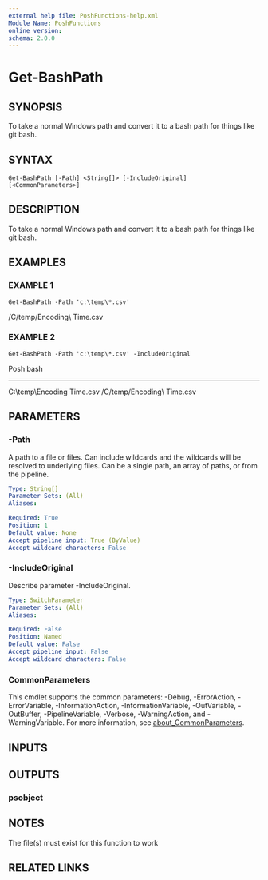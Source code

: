 ```yaml
---
external help file: PoshFunctions-help.xml
Module Name: PoshFunctions
online version:
schema: 2.0.0
---
```


# Get-BashPath

## SYNOPSIS
To take a normal Windows path and convert it to a bash path for things like git bash.

## SYNTAX

```
Get-BashPath [-Path] <String[]> [-IncludeOriginal] [<CommonParameters>]
```

## DESCRIPTION
To take a normal Windows path and convert it to a bash path for things like git bash.

## EXAMPLES

### EXAMPLE 1
```
Get-BashPath -Path 'c:\temp\*.csv'
```

/C/temp/Encoding\ Time.csv

### EXAMPLE 2
```
Get-BashPath -Path 'c:\temp\*.csv' -IncludeOriginal
```

Posh                      bash
----                      ----
C:\temp\Encoding Time.csv /C/temp/Encoding\ Time.csv

## PARAMETERS

### -Path
A path to a file or files.
Can include wildcards and the wildcards will be resolved to underlying
files.
Can be a single path, an array of paths, or from the pipeline.

```yaml
Type: String[]
Parameter Sets: (All)
Aliases:

Required: True
Position: 1
Default value: None
Accept pipeline input: True (ByValue)
Accept wildcard characters: False
```

### -IncludeOriginal
Describe parameter -IncludeOriginal.

```yaml
Type: SwitchParameter
Parameter Sets: (All)
Aliases:

Required: False
Position: Named
Default value: False
Accept pipeline input: False
Accept wildcard characters: False
```

### CommonParameters
This cmdlet supports the common parameters: -Debug, -ErrorAction, -ErrorVariable, -InformationAction, -InformationVariable, -OutVariable, -OutBuffer, -PipelineVariable, -Verbose, -WarningAction, and -WarningVariable. For more information, see [about_CommonParameters](http://go.microsoft.com/fwlink/?LinkID=113216).

## INPUTS

## OUTPUTS

### psobject
## NOTES
The file(s) must exist for this function to work

## RELATED LINKS
